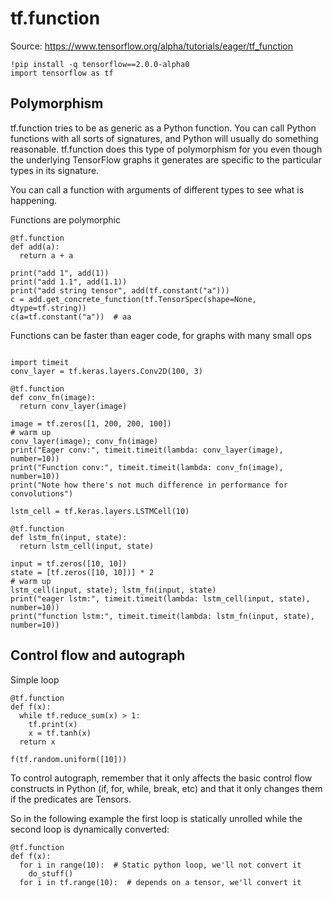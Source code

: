 
# tf.function
Source: https://www.tensorflow.org/alpha/tutorials/eager/tf_function

```
!pip install -q tensorflow==2.0.0-alpha0
import tensorflow as tf
```
## Polymorphism
tf.function tries to be as generic as a Python function. You can call Python functions with all sorts of signatures, and Python will usually do something reasonable. tf.function does this type of polymorphism for you even though the underlying TensorFlow graphs it generates are specific to the particular types in its signature.

You can call a function with arguments of different types to see what is happening.


Functions are polymorphic
```
@tf.function
def add(a):
  return a + a

print("add 1", add(1))
print("add 1.1", add(1.1))
print("add string tensor", add(tf.constant("a")))
c = add.get_concrete_function(tf.TensorSpec(shape=None, dtype=tf.string))
c(a=tf.constant("a"))  # aa
```

Functions can be faster than eager code, for graphs with many small ops
```

import timeit
conv_layer = tf.keras.layers.Conv2D(100, 3)

@tf.function
def conv_fn(image):
  return conv_layer(image)

image = tf.zeros([1, 200, 200, 100])
# warm up
conv_layer(image); conv_fn(image)
print("Eager conv:", timeit.timeit(lambda: conv_layer(image), number=10))
print("Function conv:", timeit.timeit(lambda: conv_fn(image), number=10))
print("Note how there's not much difference in performance for convolutions")

lstm_cell = tf.keras.layers.LSTMCell(10)

@tf.function
def lstm_fn(input, state):
  return lstm_cell(input, state)

input = tf.zeros([10, 10])
state = [tf.zeros([10, 10])] * 2
# warm up
lstm_cell(input, state); lstm_fn(input, state)
print("eager lstm:", timeit.timeit(lambda: lstm_cell(input, state), number=10))
print("function lstm:", timeit.timeit(lambda: lstm_fn(input, state), number=10))
```
## Control flow and autograph
Simple loop
```
@tf.function
def f(x):
  while tf.reduce_sum(x) > 1:
    tf.print(x)
    x = tf.tanh(x)
  return x

f(tf.random.uniform([10]))
```
To control autograph, remember that it only affects the basic control flow constructs in Python (if, for, while, break, etc) and that it only changes them if the predicates are Tensors.

So in the following example the first loop is statically unrolled while the second loop is dynamically converted:
```
@tf.function
def f(x):
  for i in range(10):  # Static python loop, we'll not convert it
    do_stuff()
  for i in tf.range(10):  # depends on a tensor, we'll convert it
```
